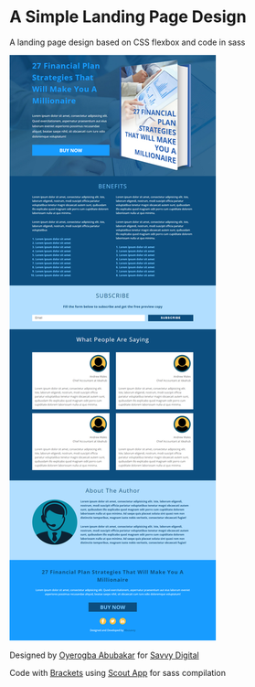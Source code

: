 # A Simple Landing Page Design
A landing page design based on CSS flexbox and code in sass 

![wireframe](https://raw.githubusercontent.com/abusavvy/landing_page/master/wireframe_image/My_landing_page_design.jpg)


Designed by [Oyerogba Abubakar](https://about.me/abusavvy) for [Savvy Digital](http://www.savvydigital.com.ng/)

Code with [Brackets](http://brackets.io/) using [Scout App](http://scout-app.io/) for sass compilation